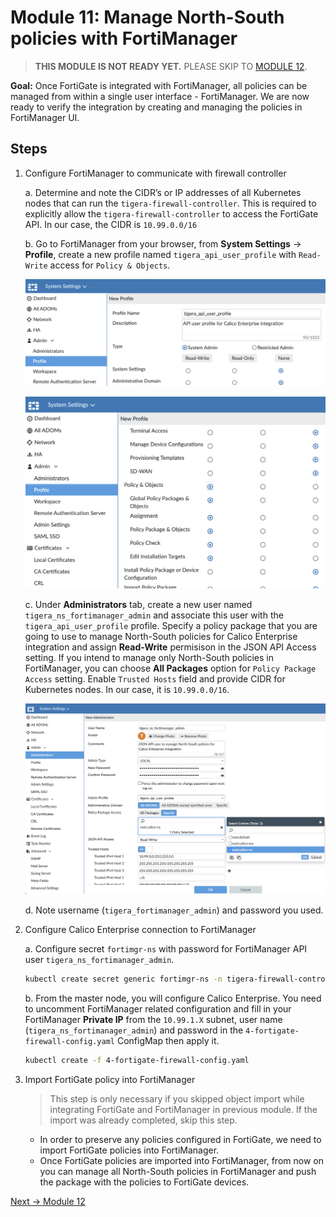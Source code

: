 # Module 11: Manage North-South policies with FortiManager

>**THIS MODULE IS NOT READY YET.** PLEASE SKIP TO [MODULE 12](../modules/integrate-calico-with-fortimanager.md).

**Goal:** Once FortiGate is integrated with FortiManager, all policies can be managed from within a single user interface - FortiManager. We are now ready to verify the integration by creating and managing the policies in FortiManager UI.

## Steps

1. Configure FortiManager to communicate with firewall controller

    a. Determine and note the CIDR’s or IP addresses of all Kubernetes nodes that can run the `tigera-firewall-controller`. This is required to explicitly allow the `tigera-firewall-controller` to access the FortiGate API. In our case, the CIDR is `10.99.0.0/16`

    b.  Go to FortiManager from your browser, from **System Settings** -> **Profile**, create a new  profile named `tigera_api_user_profile` with `Read-Write` access for `Policy & Objects`.

    ![fortimanager_user_profile1.png](../img/fortimanager_user_profile1.png)

    ![fortimanager_user_profile1.png](../img/fortimanager_user_profile2.png)

    c. Under **Administrators** tab, create a new user named `tigera_ns_fortimanager_admin` and associate this user with the `tigera_api_user_profile` profile. Specify a policy package that you are going to use to manage North-South policies for Calico Enterprise integration and assign **Read-Write** permisison in the JSON API Access setting. If you intend to manage only North-South policies in FortiManager, you can choose  **All Packages** option for `Policy Package Access` setting. Enable `Trusted Hosts` field and provide CIDR for Kubernetes nodes. In our case, it is `10.99.0.0/16`.

    ![fortimanager_create_user_ns.png](../img/fortimanager_create_user_ns.png)

    d. Note username (`tigera_fortimanager_admin`) and password you used.

2. Configure Calico Enterprise connection to FortiManager

    a. Configure secret `fortimgr-ns` with password for FortiManager API user `tigera_ns_fortimanager_admin`.

    ```bash
    kubectl create secret generic fortimgr-ns -n tigera-firewall-controller --from-literal=fortimgr-pwd=<fortimanager-api-user-password>
    ```

    b. From the master node, you will configure Calico Enterprise. You need to uncomment FortiManager related configuration and fill in your FortiManager **Private IP** from the `10.99.1.X` subnet, user name (`tigera_ns_fortimanager_admin`) and password in the `4-fortigate-firewall-config.yaml` ConfigMap then apply it.

    ```bash
    kubectl create -f 4-fortigate-firewall-config.yaml
    ```

3. Import FortiGate policy into FortiManager

    >This step is only necessary if you skipped object import while integrating FortiGate and FortiManager in previous module. If the import was already completed, skip this step.

    - In order to preserve any policies configured in FortiGate, we need to import FortiGate policies into FortiManager.
    - Once FortiGate policies are imported into FortiManager, from now on you can manage all North-South policies in FortiManager and push the package with the policies to FortiGate devices.

[Next -> Module 12](../modules/integrate-calico-with-fortimanager.md)
